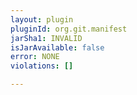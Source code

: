 ```yaml
---
layout: plugin
pluginId: org.git.manifest
jarSha1: INVALID
isJarAvailable: false
error: NONE
violations: []

---
```

